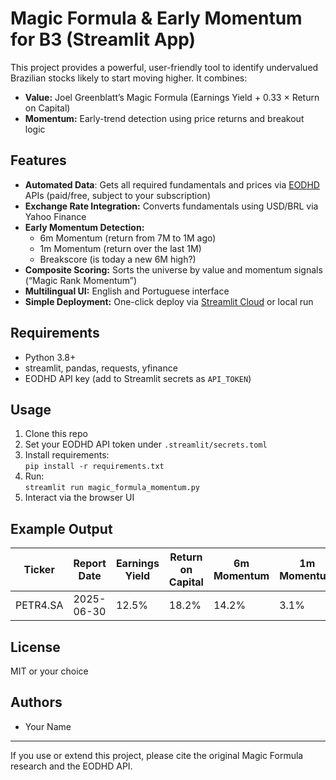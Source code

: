 # Magic Formula & Early Momentum for B3 (Streamlit App)

This project provides a powerful, user-friendly tool to identify undervalued Brazilian stocks likely to start moving higher. It combines:

- **Value:** Joel Greenblatt’s Magic Formula (Earnings Yield + 0.33 × Return on Capital)
- **Momentum:** Early-trend detection using price returns and breakout logic

## Features

- **Automated Data**: Gets all required fundamentals and prices via [EODHD](https://eodhd.com) APIs (paid/free, subject to your subscription)
- **Exchange Rate Integration:** Converts fundamentals using USD/BRL via Yahoo Finance
- **Early Momentum Detection:**  
    - 6m Momentum (return from 7M to 1M ago)
    - 1m Momentum (return over the last 1M)
    - Breakscore (is today a new 6M high?)
- **Composite Scoring:** Sorts the universe by value and momentum signals (“Magic Rank Momentum”)
- **Multilingual UI:** English and Portuguese interface
- **Simple Deployment:** One-click deploy via [Streamlit Cloud](https://streamlit.io/cloud) or local run

## Requirements

- Python 3.8+
- streamlit, pandas, requests, yfinance
- EODHD API key (add to Streamlit secrets as `API_TOKEN`)

## Usage

1. Clone this repo
2. Set your EODHD API token under `.streamlit/secrets.toml`
3. Install requirements:  
   `pip install -r requirements.txt`
4. Run:  
   `streamlit run magic_formula_momentum.py`
5. Interact via the browser UI

## Example Output

| Ticker   | Report Date | Earnings Yield | Return on Capital | 6m Momentum | 1m Momentum | Breakscore | Weighted Score | Magic Rank Momentum | Rank |
|----------|-------------|---------------|-------------------|-------------|-------------|------------|---------------|---------------------|------|
| PETR4.SA | 2025-06-30  | 12.5%         | 18.2%             | 14.2%       | 3.1%        | 1          | 18.51         | 28.41               | 1    |

## License

MIT or your choice

## Authors

- Your Name

---

If you use or extend this project, please cite the original Magic Formula research and the EODHD API.
